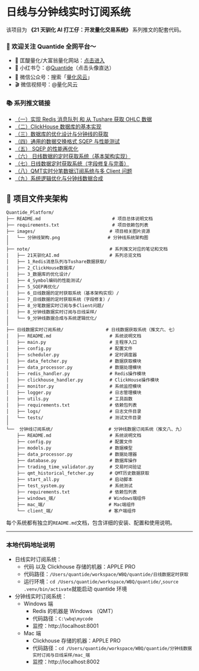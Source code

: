 # 日线与分钟线实时订阅系统

该项目为 **《21 天驯化 AI 打工仔：开发量化交易系统》** 系列推文的配套代码。

### 🌟 欢迎关注 Quantide 全网平台～  
- 🔗 匡醍量化/大富翁量化网站：[点击进入](https://www.jieyu.ai)
- 📕 小红书👌：@[Quantide](https://www.xiaohongshu.com/discovery/item/651addf1000000001f0074b5?source=webshare&xhsshare=pc_web&xsec_token=ABeAHOCQcco8m84uBGCeT8LddQx97KMlv_yNl2fQg9gdo=&xsec_source=pc_share)（点击头像直达）  
- 📃 微信公众号：搜索「[量化风云](https://mp.weixin.qq.com/template/article/1750215662/index.html)」
- 🎬 微信视频号：@量化风云

### 📚 系列推文链接
- [（一）实现 Redis 消息队列 和 从 Tushare 获取 OHLC 数据](https://mp.weixin.qq.com/s/CK4n-sqeSCQ7ymR09e92ig)
- [（二）ClickHouse 数据库的基本实现](https://mp.weixin.qq.com/s/blG9mpCGwtxE8Mqh-oRiqg)
- [（三）数据库的优化设计与分钟线的获取](https://mp.weixin.qq.com/s/XKHznc40vFLAhAtHR-hwKw)
- [（四）通用的数据交换格式 SQEP 与性能测试](https://mp.weixin.qq.com/s/8cU1uNMknCVaDuVeXIdHYg)
- [（五） SQEP 的性能再优化](https://mp.weixin.qq.com/s/1YMfaaekdk0eRK1F1oV-mw)
- [（六） 日线数据的定时获取系统（基本架构实现）](https://mp.weixin.qq.com/s/igl1Ay7mQbYcy5sFbdXWOw)
- [（七）日线数据定时获取系统（字段修复与完善）](https://mp.weixin.qq.com/s/T719nCS6cZOUpDca6Wz7dA)
- [（八）QMT实时分笔数据订阅系统与多 Client 问题](https://mp.weixin.qq.com/s/fTkzKuKLqOpQUieCuKvREQ)
- [（九）系统逻辑优化与分钟线数据合成](https://mp.weixin.qq.com/s/kOEH_9oVrWsq-iitmmG6PQ)

## 📁 项目文件夹架构

```
Quantide_Platform/
├── README.md                           # 项目总体说明文档
├── requirements.txt                    # 项目依赖包列表
├── images/                            # 项目相关图片资源
│   └── 分钟线架构.png                  # 分钟线系统架构图
│
├── note/                              # 系列推文对应的笔记和文档
│   ├── 21天驯化AI.md                   # 系列总览文档
│   ├── 1_Redis消息队列与Tushare数据获取/
│   ├── 2_ClickHouse数据库/
│   ├── 3_数据库的优化设计/
│   ├── 4_Symbol编码的性能测试/
│   ├── 5_SQEP再优化/
│   ├── 6_日线数据的定时获取系统（基本架构实现）/
│   ├── 7_日线数据的定时获取系统（字段修复）/
│   ├── 8_分笔数据实时订阅与多Client问题/
│   ├── 8_分钟线数据实时订阅与日线采样/
│   └── 9_分钟线数据合成与系统逻辑优化/
│
├── 日线数据实时订阅系统/                # 日线数据获取系统（推文六、七）
│   ├── README.md                      # 系统说明文档
│   ├── main.py                        # 主程序入口
│   ├── config.py                      # 配置文件
│   ├── scheduler.py                   # 定时调度器
│   ├── data_fetcher.py                # 数据获取模块
│   ├── data_processor.py              # 数据处理模块
│   ├── redis_handler.py               # Redis操作模块
│   ├── clickhouse_handler.py          # ClickHouse操作模块
│   ├── monitor.py                     # 系统监控模块
│   ├── logger.py                      # 日志管理模块
│   ├── utils.py                       # 工具函数
│   ├── requirements.txt               # 依赖包列表
│   ├── logs/                          # 日志文件目录
│   └── tests/                         # 测试文件目录
│
└──  分钟线订阅系统/                     # 分钟线数据订阅系统（推文八、九）
    ├── README.md                      # 系统说明文档
    ├── config.py                      # 配置文件
    ├── models.py                      # 数据模型
    ├── data_processor.py              # 数据处理器
    ├── database.py                    # 数据库操作
    ├── trading_time_validator.py      # 交易时间验证
    ├── qmt_historical_fetcher.py      # QMT历史数据获取
    ├── start_all.py                   # 启动脚本
    ├── test_system.py                 # 系统测试
    ├── requirements.txt               # 依赖包列表
    ├── windows_端/                    # Windows端组件
    ├── mac_端/                        # Mac端组件
    └── client_端/                     # 客户端组件
```

每个系统都有独立的`README.md`文档，包含详细的安装、配置和使用说明。

---
### 本地代码地址说明
- 日线实时订阅系统：
    - 代码 以及 Clickhouse 存储的机器：APPLE PRO
    - 代码路径：`/Users/quantide/workspace/WBQ/quantide/日线数据定时获取`
    - 运行环境：`cd /Users/quantide/workspace/WBQ/quantide/`,`source .venv/bin/activate`就能启动 quantide 环境
- 分钟线实时订阅系统：
    - Windows 端
        - Redis 的机器是 Windows （QMT）
        - 代码路径：`C:\wbq\mycode`
        - 监控：http://localhost:8001
    - Mac 端
        - Clickhouse 存储的机器：APPLE PRO
        - 代码路径：`cd /Users/quantide/workspace/WBQ/quantide/分钟线数据实时订阅与日线采样/mac_端`
        - 监控：http://localhost:8002

